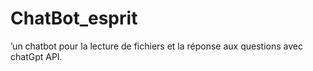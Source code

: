 # ChatBot_esprit
’un chatbot pour la lecture de fichiers et la réponse aux questions avec chatGpt API.
